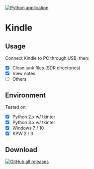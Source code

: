 [![Python application](https://github.com/winsphinx/Kindle/actions/workflows/python-app.yml/badge.svg)](https://github.com/winsphinx/Kindle/actions/workflows/python-app.yml)

# Kindle

## Usage
Connect Kindle to PC through USB, then:

- [X] Clean junk files (SDR directories)
- [X] View notes
- [ ] Others

## Environment
Tested on:

- [X] Python 2.x w/ tkinter
- [X] Python 3.x w/ tkinter
- [X] Windows 7 / 10
- [X] KPW 2 / 3

## Download

[![GitHub all releases](https://img.shields.io/github/downloads/winsphinx/Kindle/total)](https://github.com/winsphinx/Kindle/releases/download/latest/Kindle.zip)

